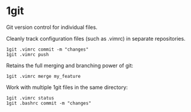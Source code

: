 # 1git
Git version control for individual files. 

Cleanly track configuration files (such as .vimrc) in separate repositories.

```
1git .vimrc commit -m "changes"
1git .vimrc push
```

Retains the full merging and branching power of git:
```
1git .vimrc merge my_feature
```

Work with multiple 1git files in the same directory:
```
1git .vimrc status
1git .bashrc commit -m "changes"
```

